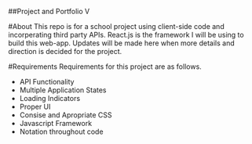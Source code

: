 ##Project and Portfolio V


#About
This repo is for a school project using client-side code and incorperating third party APIs. React.js is the framework I will be using to build this web-app. Updates will be made here when more details and direction is decided for the project.

#Requirements
Requirements for this project are as follows.
  - API Functionality
  - Multiple Application States
  - Loading Indicators
  - Proper UI
  - Consise and Apropriate CSS
  - Javascript Framework
  - Notation throughout code
  

